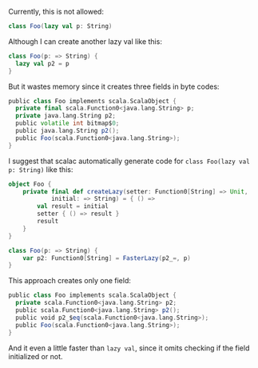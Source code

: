 Currently, this is not allowed:
```scala
class Foo(lazy val p: String)
```

Although I can create another lazy val like this:
```scala
class Foo(p: => String) {
  lazy val p2 = p
}
```
But it wastes memory since it creates three fields in byte codes:
```scala
public class Foo implements scala.ScalaObject {
  private final scala.Function0<java.lang.String> p;
  private java.lang.String p2;
  public volatile int bitmap$0;
  public java.lang.String p2();
  public Foo(scala.Function0<java.lang.String>);
}
```

I suggest that scalac automatically generate code for ` class Foo(lazy val p: String) ` like this:
```scala
object Foo {
	private final def createLazy(setter: Function0[String] => Unit,
			initial: => String) = { () =>
		val result = initial
		setter { () => result }
		result
	}
}

class Foo(p: => String) {
	var p2: Function0[String] = FasterLazy(p2_=, p)
}
```
This approach creates only one field:
```scala
public class Foo implements scala.ScalaObject {
  private scala.Function0<java.lang.String> p2;
  public scala.Function0<java.lang.String> p2();
  public void p2_$eq(scala.Function0<java.lang.String>);
  public Foo(scala.Function0<java.lang.String>);
}
```

And it even a little faster than `lazy val`, since it omits checking if the field initialized or not.
